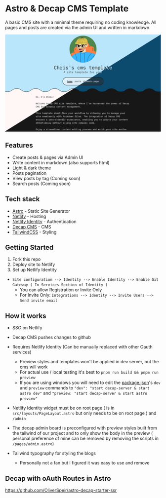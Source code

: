 # Astro & Decap CMS Template

A basic CMS site with a minimal theme requiring no coding knowledge. All pages and posts are created via the admin UI and written in markdown.

![screenshot](src/content/images/cms.png)

## Features
- Create posts & pages via Admin UI
- Write content in markdown (also supports html)
- Light & dark theme
- Posts pagination
- View posts by tag (Coming soon)
- Search posts (Coming soon)

## Tech stack

- [Astro](https://astro.build/) - Static Site Generator
- [Netlify](https://www.netlify.com/) - Hosting
- [Netlify Identity](https://www.netlify.com/products/identity/) - Authentication
- [Decap CMS](https://decapcms.org/) - CMS
- [TailwindCSS](https://tailwindcss.com/) - Styling

## Getting Started

1. Fork this repo
2. Deploy site to Netlify
3. Set up Netlify Identity

- `Site configuration --> Identity --> Enable Identity --> Enable Git Gateway ( In Services Section of Identity )`
  - You can allow Registration or Invite Only
  - For Invite Only: `Integrations --> Identity --> Invite Users --> Send invite email`

## How it works

- SSG on Netlify
- Decap CMS pushes changes to github
- Requires Netlify Identity (Can be manually replaced with other Oauth services)

  - Preview styles and templates won't be applied in dev server, but the cms will work
  - For actual use / local testing it's best to `pnpm run build && pnpm run preview`
  - If you are using windows you will need to edit the [package.json](./package.json)'s `dev` and `preview` commands to `"dev": "start decap-server & start astro dev"` and `"preview: "start decap-server & start astro preview"`

- Netlify Identity widget must be on root page ( is in `src/layouts/PageLayout.astro` but only needs to be on root page ) and `/admin`
- The decap admin board is preconfigured with preview styles built from the tailwind of our project and to only show the body in the preview ( personal preference of mine can be removed by removing the scripts in `/pages/admin.astro`)
- Tailwind typography for styling the blogs
  - Personally not a fan but I figured it was easy to use and remove

## Decap with oAuth Routes in Astro

https://github.com/OliverSpeir/astro-decap-starter-ssr
